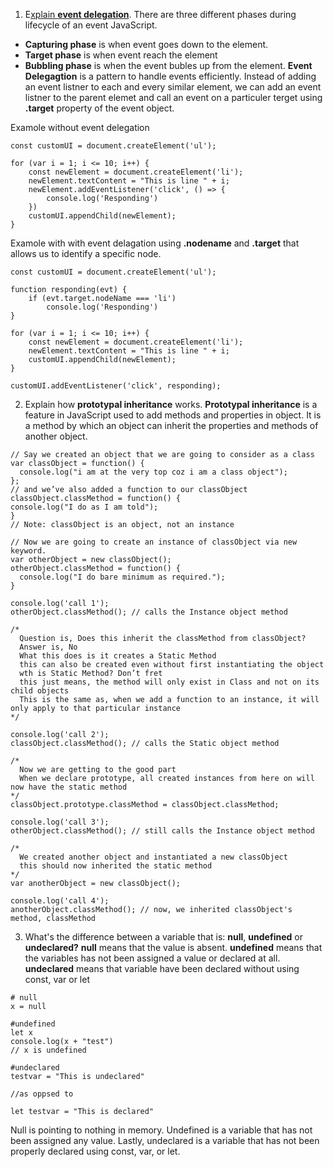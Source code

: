 1. E[xplain **event delegation**](https://www.geeksforgeeks.org/event-delegation-in-javascript/).
  There are three different phases during lifecycle of an event JavaScript.
  - **Capturing phase** is when event goes down to the element.
  - **Target phase** is when event reach the element
  - **Bubbling phase** is when the event bubles up from the element.
  **Event Delegagtion** is a pattern to handle events efficiently. Instead of adding an event listner to each and every similar element, we can add an event listner to the parent elemet and call an event on a particuler terget using **.target** property of the event object.

  Examole without event delegation
  ```
  const customUI = document.createElement('ul');

  for (var i = 1; i <= 10; i++) {
      const newElement = document.createElement('li');
      newElement.textContent = "This is line " + i;
      newElement.addEventListener('click', () => {
          console.log('Responding')
      })
      customUI.appendChild(newElement);
  }
  ```
  Examole with with event delagation using **.nodename** and **.target** that allows us to identify a specific node.
  ```
  const customUI = document.createElement('ul');

  function responding(evt) {
      if (evt.target.nodeName === 'li')
          console.log('Responding')
  }

  for (var i = 1; i <= 10; i++) {
      const newElement = document.createElement('li');
      newElement.textContent = "This is line " + i;
      customUI.appendChild(newElement);
  }

  customUI.addEventListener('click', responding);
  ```

2. Explain how **prototypal inheritance** works.
  **Prototypal inheritance** is a feature in JavaScript used to add methods and properties in object. It is a method by which an object can inherit the properties and methods of another object.
  ```
  // Say we created an object that we are going to consider as a class
  var classObject = function() {
    console.log("i am at the very top coz i am a class object");
  };
  // and we’ve also added a function to our classObject
  classObject.classMethod = function() {
  console.log("I do as I am told");
  }
  // Note: classObject is an object, not an instance

  // Now we are going to create an instance of classObject via new keyword.
  var otherObject = new classObject();
  otherObject.classMethod = function() {
    console.log("I do bare minimum as required.");
  }

  console.log('call 1');
  otherObject.classMethod(); // calls the Instance object method

  /*
    Question is, Does this inherit the classMethod from classObject?
    Answer is, No
    What this does is it creates a Static Method
    this can also be created even without first instantiating the object
    wth is Static Method? Don’t fret
    this just means, the method will only exist in Class and not on its child objects
    This is the same as, when we add a function to an instance, it will only apply to that particular instance
  */

  console.log('call 2');
  classObject.classMethod(); // calls the Static object method

  /*
    Now we are getting to the good part
    When we declare prototype, all created instances from here on will now have the static method
  */
  classObject.prototype.classMethod = classObject.classMethod;

  console.log('call 3');
  otherObject.classMethod(); // still calls the Instance object method

  /*
    We created another object and instantiated a new classObject
    this should now inherited the static method
  */
  var anotherObject = new classObject();

  console.log('call 4');
  anotherObject.classMethod(); // now, we inherited classObject's method, classMethod

  ```

3. What's the difference between a variable that is: **null**, **undefined** or **undeclared?**
  **null** means that the value is absent.
  **undefined** means that the variables has not been assigned a value or declared at all.
  **undeclared** means that variable have been declared without using const, var or let

  ```
  # null
  x = null

  #undefined
  let x
  console.log(x + "test")
  // x is undefined

  #undeclared
  testvar = "This is undeclared"

  //as oppsed to

  let testvar = "This is declared"
  ```

  Null is pointing to nothing in memory. Undefined is a variable that has not been assigned any value. Lastly, undeclared is a variable that has not been properly declared using const, var, or let.

  